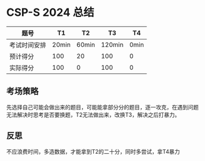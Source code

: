 # CSP-S 2024 总结

| 题号         | T1        | T2     | T3     | T4    |
| --------     | -------   | ------ | ------ | ----- |
| 考试时间安排  | 20min     | 60min  | 120min | 0min  |
| 预计得分      | 100       | 20     | 100    | 0     |
| 实际得分      | 100       | 0      | 100    | 0     |

## 考场策略

先选择自己可能会做出来的题目，可能能拿部分分的题目，逐一攻克，在遇到问题无法解决时思考是否要换题，T2无法做出来，改换T3，解决之后打暴力。

## 反思

不应浪费时间，多造数据，才能拿到T2的二十分，同时多尝试，拿T4暴力
